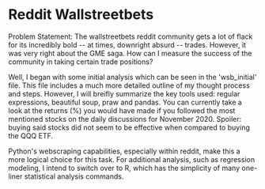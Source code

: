 # Reddit Wallstreetbets

Problem Statement: 
The wallstreetbets reddit community gets a lot of flack for its incredibly bold -- at times, downright absurd -- trades. However, it was very right about the GME saga. How can I measure the success of the community in taking certain trade positions? 

Well, I began with some initial analysis which can be seen in the 'wsb_initial' file. This file includes a much more detailed outline of my thought process and steps. However, I will breifly summarize the key tools used: regular expressions, beautiful soup, praw and pandas. You can currently take a look at the returns (%) you would have made if you followed the most mentioned stocks on the daily discussions for November 2020. Spoiler: buying said stocks did not seem to be effective when compared to buying the QQQ ETF. 

Python's webscraping capabilities, especially within reddit, make this a more logical choice for this task. For additional analysis, such as regression modeling, I intend to switch over to R, which has the simplicity of many one-liner statistical analysis commands. 

